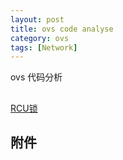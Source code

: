 ```yaml
---
layout: post
title: ovs code analyse 
category: ovs
tags: [Network]
---
```


ovs 代码分析

## 

[RCU锁](https://linux.cn/article-4298-1.html)


## 附件

